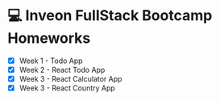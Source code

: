 # 💻 Inveon FullStack Bootcamp Homeworks

- [x] Week 1 - Todo App
- [x] Week 2 - React Todo App
- [x] Week 3 - React Calculator App
- [x] Week 3 - React Country App